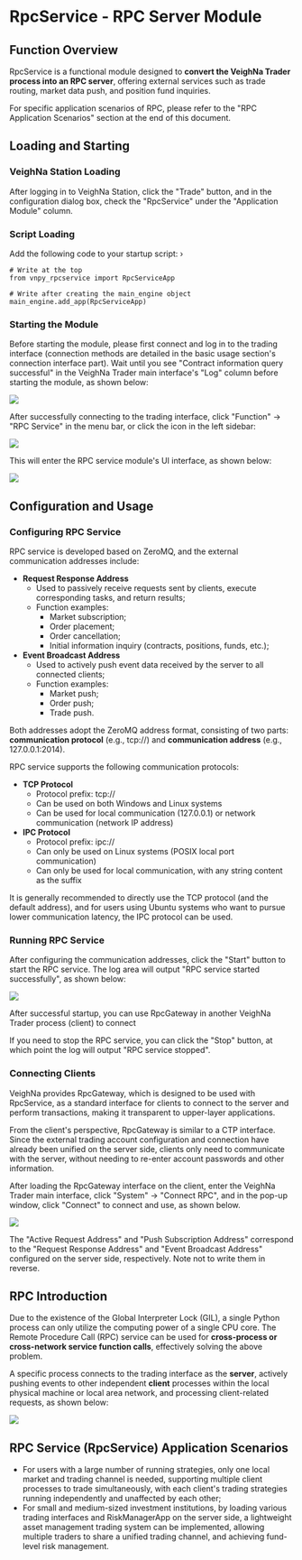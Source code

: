 # RpcService - RPC Server Module

## Function Overview

RpcService is a functional module designed to **convert the VeighNa Trader process into an RPC server**, offering external services such as trade routing, market data push, and position fund inquiries.

For specific application scenarios of RPC, please refer to the "RPC Application Scenarios" section at the end of this document.

## Loading and Starting

### VeighNa Station Loading

After logging in to VeighNa Station, click the "Trade" button, and in the configuration dialog box, check the "RpcService" under the "Application Module" column.

### Script Loading

Add the following code to your startup script:
›
```python3
# Write at the top
from vnpy_rpcservice import RpcServiceApp

# Write after creating the main_engine object
main_engine.add_app(RpcServiceApp)
```

### Starting the Module

Before starting the module, please first connect and log in to the trading interface (connection methods are detailed in the basic usage section's connection interface part). Wait until you see "Contract information query successful" in the VeighNa Trader main interface's "Log" column before starting the module, as shown below:  

![](https://vnpy-doc.oss-cn-shanghai.aliyuncs.com/market_radar/1.png) 

After successfully connecting to the trading interface, click "Function" -> "RPC Service" in the menu bar, or click the icon in the left sidebar:

![](https://vnpy-doc.oss-cn-shanghai.aliyuncs.com/rpc_service/1.png) 

This will enter the RPC service module's UI interface, as shown below:

![](https://vnpy-doc.oss-cn-shanghai.aliyuncs.com/rpc_service/2.png) 

## Configuration and Usage

### Configuring RPC Service
RPC service is developed based on ZeroMQ, and the external communication addresses include:

* **Request Response Address**
    * Used to passively receive requests sent by clients, execute corresponding tasks, and return results;
    * Function examples:
        * Market subscription;
        * Order placement;
        * Order cancellation;
        * Initial information inquiry (contracts, positions, funds, etc.);
* **Event Broadcast Address**
    * Used to actively push event data received by the server to all connected clients;
    * Function examples:
        * Market push;
        * Order push;
        * Trade push.

Both addresses adopt the ZeroMQ address format, consisting of two parts: **communication protocol** (e.g., tcp://) and **communication address** (e.g., 127.0.0.1:2014).

RPC service supports the following communication protocols:

* **TCP Protocol**
    * Protocol prefix: tcp://
    * Can be used on both Windows and Linux systems
    * Can be used for local communication (127.0.0.1) or network communication (network IP address)
* **IPC Protocol**
    * Protocol prefix: ipc://
    * Can only be used on Linux systems (POSIX local port communication)
    * Can only be used for local communication, with any string content as the suffix

It is generally recommended to directly use the TCP protocol (and the default address), and for users using Ubuntu systems who want to pursue lower communication latency, the IPC protocol can be used.

### Running RPC Service

After configuring the communication addresses, click the "Start" button to start the RPC service. The log area will output "RPC service started successfully", as shown below:

![](https://vnpy-doc.oss-cn-shanghai.aliyuncs.com/rpc_service/3.png) 

After successful startup, you can use RpcGateway in another VeighNa Trader process (client) to connect

If you need to stop the RPC service, you can click the "Stop" button, at which point the log will output "RPC service stopped".

### Connecting Clients

VeighNa provides RpcGateway, which is designed to be used with RpcService, as a standard interface for clients to connect to the server and perform transactions, making it transparent to upper-layer applications.

From the client's perspective, RpcGateway is similar to a CTP interface. Since the external trading account configuration and connection have already been unified on the server side, clients only need to communicate with the server, without needing to re-enter account passwords and other information.

After loading the RpcGateway interface on the client, enter the VeighNa Trader main interface, click "System" -> "Connect RPC", and in the pop-up window, click "Connect" to connect and use, as shown below.

![](https://vnpy-doc.oss-cn-shanghai.aliyuncs.com/rpc_service/5.png)

The "Active Request Address" and "Push Subscription Address" correspond to the "Request Response Address" and "Event Broadcast Address" configured on the server side, respectively. Note not to write them in reverse.

## RPC Introduction

Due to the existence of the Global Interpreter Lock (GIL), a single Python process can only utilize the computing power of a single CPU core. The Remote Procedure Call (RPC) service can be used for **cross-process or cross-network service function calls**, effectively solving the above problem.

A specific process connects to the trading interface as the **server**, actively pushing events to other independent **client** processes within the local physical machine or local area network, and processing client-related requests, as shown below:

![](https://vnpy-doc.oss-cn-shanghai.aliyuncs.com/rpc_service/7.png)

## RPC Service (RpcService) Application Scenarios

- For users with a large number of running strategies, only one local market and trading channel is needed, supporting multiple client processes to trade simultaneously, with each client's trading strategies running independently and unaffected by each other;
- For small and medium-sized investment institutions, by loading various trading interfaces and RiskManagerApp on the server side, a lightweight asset management trading system can be implemented, allowing multiple traders to share a unified trading channel, and achieving fund-level risk management.
